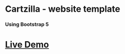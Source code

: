 # Cartzilla - website template
### Using Bootstrap 5
<h1> <a href="https://saidalixon-sobirov.github.io/cartzilla/" target="_blank">Live Demo </a> </h1>
